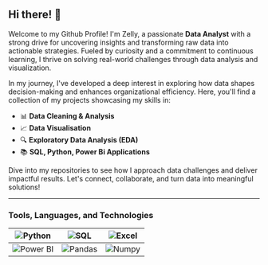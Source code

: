 ## Hi there! 👋


Welcome to my Github Profile! I'm Zelly, a passionate **Data Analyst** with a strong drive for uncovering insights and transforming raw data into actionable strategies. Fueled by curiosity and a commitment to continuous learning, I thrive on solving real-world challenges through data analysis and visualization.  

In my journey, I've developed a deep interest in exploring how data shapes decision-making and enhances organizational efficiency. Here, you'll find a collection of my projects showcasing my skills in:  

- 📊 **Data Cleaning & Analysis**  
- 📈 **Data Visualisation**  
- 🔍 **Exploratory Data Analysis (EDA)**  
- 📚 **SQL, Python, Power Bi Applications**  

Dive into my repositories to see how I approach data challenges and deliver impactful results. Let's connect, collaborate, and turn data into meaningful solutions!  

---
### Tools, Languages, and Technologies  

| ![Python](https://img.shields.io/badge/Python-3776AB?style=for-the-badge&logo=python&logoColor=white) | ![SQL](https://img.shields.io/badge/SQL-316192?style=for-the-badge&logo=postgresql&logoColor=white) | ![Excel](https://img.shields.io/badge/Excel-217346?style=for-the-badge&logo=microsoft-excel&logoColor=white) |
|-------------------------------------------------------------------------------------------------------|----------------------------------------------------------------------------------------------------|------------------------------------------------------------------------------------------------------------|
| ![Power BI](https://img.shields.io/badge/Power%20BI-F2C811?style=for-the-badge&logo=powerbi&logoColor=black) | ![Pandas](https://img.shields.io/badge/Pandas-150458?style=for-the-badge&logo=pandas&logoColor=white) | ![Numpy](https://img.shields.io/badge/Numpy-013243?style=for-the-badge&logo=numpy&logoColor=white)          |






